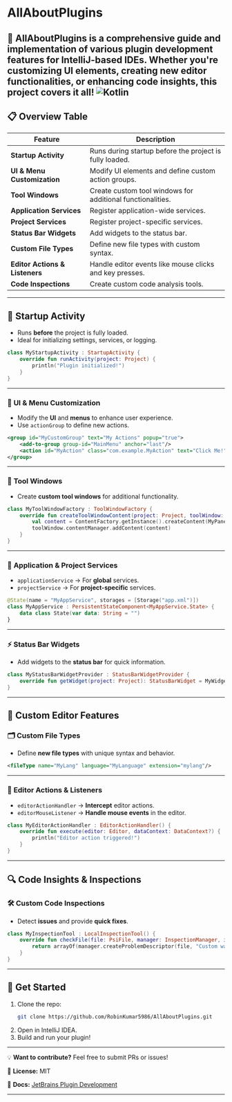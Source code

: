 # AllAboutPlugins

🚀 **AllAboutPlugins** is a comprehensive guide and implementation of various plugin development features for IntelliJ-based IDEs. Whether you're customizing UI elements, creating new editor functionalities, or enhancing code insights, this project covers it all!
![Kotlin](https://img.shields.io/badge/Kotlin-17-blue?style=flat-square)
---

## 📋 Overview Table
| Feature                     | Description |
|-----------------------------|-------------|
| **Startup Activity**        | Runs during startup before the project is fully loaded. |
| **UI & Menu Customization** | Modify UI elements and define custom action groups. |
| **Tool Windows**            | Create custom tool windows for additional functionalities. |
| **Application Services**     | Register application-wide services. |
| **Project Services**        | Register project-specific services. |
| **Status Bar Widgets**      | Add widgets to the status bar. |
| **Custom File Types**       | Define new file types with custom syntax. |
| **Editor Actions & Listeners** | Handle editor events like mouse clicks and key presses. |
| **Code Inspections**        | Create custom code analysis tools. |

---

## 🔹 **Startup Activity**
- Runs **before** the project is fully loaded.
- Ideal for initializing settings, services, or logging.

```kotlin
class MyStartupActivity : StartupActivity {
    override fun runActivity(project: Project) {
        println("Plugin initialized!")
    }
}
```

---

### 🎨 **UI & Menu Customization**
- Modify the **UI** and **menus** to enhance user experience.
- Use `actionGroup` to define new actions.

```xml
<group id="MyCustomGroup" text="My Actions" popup="true">
    <add-to-group group-id="MainMenu" anchor="last"/>
    <action id="MyAction" class="com.example.MyAction" text="Click Me!"/>
</group>
```

---

### 📌 **Tool Windows**
- Create **custom tool windows** for additional functionality.

```kotlin
class MyToolWindowFactory : ToolWindowFactory {
    override fun createToolWindowContent(project: Project, toolWindow: ToolWindow) {
        val content = ContentFactory.getInstance().createContent(MyPanel(), "My Tool", false)
        toolWindow.contentManager.addContent(content)
    }
}
```

---

### 🔧 **Application & Project Services**
- `applicationService` → For **global** services.
- `projectService` → For **project-specific** services.

```kotlin
@State(name = "MyAppService", storages = [Storage("app.xml")])
class MyAppService : PersistentStateComponent<MyAppService.State> {
    data class State(var data: String = "")
}
```

---

### ⚡ **Status Bar Widgets**
- Add widgets to the **status bar** for quick information.

```kotlin
class MyStatusBarWidgetProvider : StatusBarWidgetProvider {
    override fun getWidget(project: Project): StatusBarWidget = MyWidget()
}
```

---

## 📝 **Custom Editor Features**

### 🗂 **Custom File Types**
- Define **new file types** with unique syntax and behavior.

```xml
<fileType name="MyLang" language="MyLanguage" extension="mylang"/>
```

---

### 🎯 **Editor Actions & Listeners**
- `editorActionHandler` → **Intercept** editor actions.
- `editorMouseListener` → **Handle mouse events** in the editor.

```kotlin
class MyEditorActionHandler : EditorActionHandler() {
    override fun execute(editor: Editor, dataContext: DataContext?) {
        println("Editor action triggered!")
    }
}
```

---

## 🔍 **Code Insights & Inspections**

### 🛠 **Custom Code Inspections**
- Detect **issues** and provide **quick fixes**.

```kotlin
class MyInspectionTool : LocalInspectionTool() {
    override fun checkFile(file: PsiFile, manager: InspectionManager, isOnTheFly: Boolean): Array<ProblemDescriptor> {
        return arrayOf(manager.createProblemDescriptor(file, "Custom warning!", true, ProblemHighlightType.WARNING, isOnTheFly))
    }
}
```

---

## 🚀 Get Started
1. Clone the repo:  
   ```sh
   git clone https://github.com/RobinKumar5986/AllAboutPlugins.git
   ```
2. Open in IntelliJ IDEA.
3. Build and run your plugin!

---

💡 **Want to contribute?** Feel free to submit PRs or issues!

🔗 **License:** MIT

🔗 **Docs:** [JetBrains Plugin Development](https://plugins.jetbrains.com/docs/intellij/welcome.html)

---

